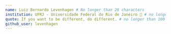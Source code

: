 ```yaml
---
name: Luiz Bernardo Levenhagen # No longer than 28 characters
institution: UFRJ - Universidade Federal do Rio de Janeiro 🚩 # no longer than 58 characters
quote: If you want to be different, do different. # no longer than 100 characters, avoid using quotes(") to guarantee the format remains the same.
github_user: levenhagen
---
```

